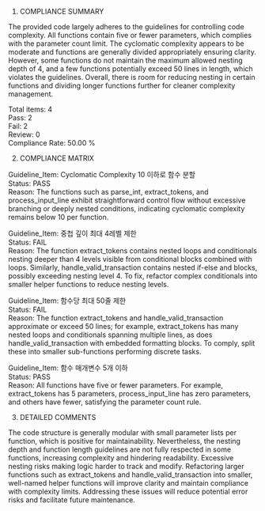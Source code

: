 1) COMPLIANCE SUMMARY

The provided code largely adheres to the guidelines for controlling code complexity. All functions contain five or fewer parameters, which complies with the parameter count limit. The cyclomatic complexity appears to be moderate and functions are generally divided appropriately ensuring clarity. However, some functions do not maintain the maximum allowed nesting depth of 4, and a few functions potentially exceed 50 lines in length, which violates the guidelines. Overall, there is room for reducing nesting in certain functions and dividing longer functions further for cleaner complexity management.

Total items: 4  
Pass: 2  
Fail: 2  
Review: 0  
Compliance Rate: 50.00 %

2) COMPLIANCE MATRIX

Guideline_Item: Cyclomatic Complexity 10 이하로 함수 분할  
Status: PASS  
Reason: The functions such as parse_int, extract_tokens, and process_input_line exhibit straightforward control flow without excessive branching or deeply nested conditions, indicating cyclomatic complexity remains below 10 per function.

Guideline_Item: 중첩 깊이 최대 4레벨 제한  
Status: FAIL  
Reason: The function extract_tokens contains nested loops and conditionals nesting deeper than 4 levels visible from conditional blocks combined with loops. Similarly, handle_valid_transaction contains nested if-else and blocks, possibly exceeding nesting level 4. To fix, refactor complex conditionals into smaller helper functions to reduce nesting levels.

Guideline_Item: 함수당 최대 50줄 제한  
Status: FAIL  
Reason: The function extract_tokens and handle_valid_transaction approximate or exceed 50 lines; for example, extract_tokens has many nested loops and conditionals spanning multiple lines, as does handle_valid_transaction with embedded formatting blocks. To comply, split these into smaller sub-functions performing discrete tasks.

Guideline_Item: 함수 매개변수 5개 이하  
Status: PASS  
Reason: All functions have five or fewer parameters. For example, extract_tokens has 5 parameters, process_input_line has zero parameters, and others have fewer, satisfying the parameter count rule.

3) DETAILED COMMENTS

The code structure is generally modular with small parameter lists per function, which is positive for maintainability. Nevertheless, the nesting depth and function length guidelines are not fully respected in some functions, increasing complexity and hindering readability. Excessive nesting risks making logic harder to track and modify. Refactoring larger functions such as extract_tokens and handle_valid_transaction into smaller, well-named helper functions will improve clarity and maintain compliance with complexity limits. Addressing these issues will reduce potential error risks and facilitate future maintenance.